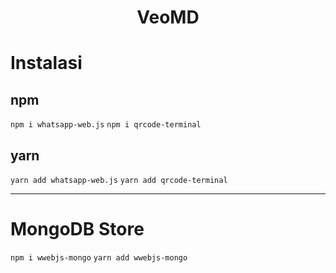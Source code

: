 <h1 align="center">VeoMD</h1>

# Instalasi
## npm
`npm i whatsapp-web.js`
`npm i qrcode-terminal`
## yarn
`yarn add whatsapp-web.js`
`yarn add qrcode-terminal`

---
# MongoDB Store
`npm i wwebjs-mongo`
`yarn add wwebjs-mongo`
